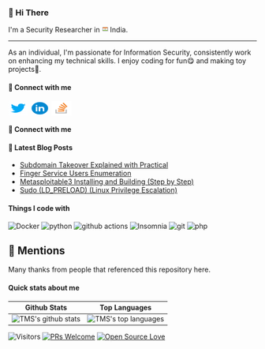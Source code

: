 ### 👋 Hi There

I'm a Security Researcher in <img src="logos/india.png" width="13"/> India. 

---------
As an individual, I'm passionate for Information Security, consistently work on enhancing my technical skills. I enjoy coding for fun😋 and making toy projects🎈.


#### 🔗  **Connect with me**
<p align="left">
<a href="https://twitter.com/touhidshaikh22" target="blank"><img align="center" src="logos/twitter.gif" alt="touhidshaikh22" height="30" width="40" /></a>
<a href="https://www.linkedin.com/in/touhidshaikh22/" target="blank"><img align="center" src="logos/linkedin.gif" alt="touhidshaikh22" height="30" width="40" /></a>
<a href="https://stackoverflow.com/users/8315173/touhidshaikh" target="blank"><img align="center" src="/logos/stackoverflow.png" alt="4214976" height="30" width="40" /></a>

#### 🔗  **Connect with me**

#### 📕 **Latest Blog Posts**
<!-- BLOG-POST-LIST:START -->
- [Subdomain Takeover Explained with Practical](https://touhidshaikh.com/blog/2019/01/subdomain-takeover-explained/)
- [Finger Service Users Enumeration](https://touhidshaikh.com/blog/2018/04/finger-service-users-enumeration/)
- [Metasploitable3 Installing and Building &lpar;Step by Step&rpar;](https://touhidshaikh.com/blog/2018/04/metasploitable3-building-step-by-step/)
- [Sudo &lpar;LD_PRELOAD&rpar; &lpar;Linux Privilege Escalation&rpar;](https://touhidshaikh.com/blog/2018/04/sudo-ld_preload-linux-privilege-escalation/)
<!-- BLOG-POST-LIST:END -->


#### Things I code with</h3>
<img alt="Docker" src="https://img.shields.io/badge/-Docker-46a1f1?style=flat-square&logo=docker&logoColor=white" /> <img alt="python" src="https://img.shields.io/badge/-Python-5843BE?style=flat-square&logo=php&logoColor=white" /> <img alt="github actions" src="https://img.shields.io/badge/-Github_Actions-2082FF?style=flat-square&logo=github-actions&logoColor=white" /> <img alt="Insomnia" src="https://img.shields.io/badge/-Insomnia-58494E?style=flat-square&logo=insomnia&logoColor=white" /> <img alt="git" src="https://img.shields.io/badge/-Git-F05030?style=flat-square&logo=git&logoColor=white" /> <img alt="php" src="https://img.shields.io/badge/-PHP-5849E?style=flat-square&logo=php&logoColor=white" />

## :wave: Mentions

Many thanks from people that referenced this repository here.

<p align="center">
<!-- MENTIONS-LIST:START -->

<!-- MENTIONS-LIST:END -->
</p>

#### Quick stats about me
| Github Stats | Top Languages |
| --- | --- |
| ![TMS's github stats](https://github-readme-stats.vercel.app/api?username=touhidshaikh&show_icons=true&title_color=f6c32c&icon_color=f6c32c&text_color=9f9f9f&bg_color=151515&count_private=true) | ![TMS's top languages](https://github-readme-stats.vercel.app/api/top-langs/?username=touhidshaikh&show_icons=true&title_color=f6c32c&icon_color=f6c32c&text_color=9f9f9f&bg_color=151515&count_private=true&layout=compact) |

![Visitors](https://visitor-badge.glitch.me/badge?page_id=touhidshaikh.touhidshaikh) [![PRs Welcome](https://img.shields.io/badge/PRs-welcome-brightgreen.svg?style=flat&logo=github)](https://github.com/touhidshaikh) [![Open Source Love](https://badges.frapsoft.com/os/v2/open-source.svg?v=103)](https://github.com/touhidshaikh)

